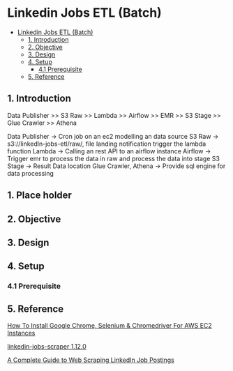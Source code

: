 # Linkedin Jobs ETL (Batch)

- [Linkedin Jobs ETL (Batch)](#beginner-de-project---batch-edition)
  - [1. Introduction](#1-introduction)
  - [2. Objective](#2-objective)
  - [3. Design](#3-design)
  - [4. Setup](#4-setup)
    - [4.1 Prerequisite](#41-prerequisite)
  - [5. Reference](#5-reference)

## 1. Introduction

Data Publisher >> S3 Raw >> Lambda >> Airflow >> EMR >> S3 Stage >> Glue Crawler >> Athena

Data Publisher -> Cron job on an ec2 modelling an data source
S3 Raw -> s3://linkedln-jobs-etl/raw/, file landing notification trigger the lambda function
Lambda -> Calling an rest API to an airflow instance
Airflow -> Trigger emr to process the data in raw and process the data into stage
S3 Stage -> Result Data location
Glue Crawler, Athena -> Provide sql engine for data processing


## 1. Place holder


## 2. Objective


## 3. Design


## 4. Setup

### 4.1 Prerequisite


## 5. Reference

[How To Install Google Chrome, Selenium & Chromedriver For AWS EC2 Instances](https://understandingdata.com/install-google-chrome-selenium-ec2-aws)

[linkedin-jobs-scraper 1.12.0](https://pypi.org/project/linkedin-jobs-scraper/)

[A Complete Guide to Web Scraping LinkedIn Job Postings](https://maoviola.medium.com/a-complete-guide-to-web-scraping-linkedin-job-postings-ad290fcaa97f)


